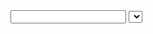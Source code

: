 <input>
<label>
<select>
<textarea>
<button>
<fieldset><legend>Personalia:</legend>
<legend>
<datalist>
<option>
<input type="button">
<input type="checkbox">
<input type="color">
<input type="date">

<input type="email">
<input type="file">

<input type="image">

<input type="number">
<input type="password">
<input type="radio">
<input type="range">
<input type="reset">
<input type="search">
<input type="submit">
<input type="tel">
<input type="text">
<input type="time">

<input type="week">
multiple
value 
size
maxlength
required
placeholder 
step
autofocus
rows="10" cols="30"
<datalist id="browsers">

<option value="Edge">
<option value="Firefox">
<option value="Chrome">
<option value="Opera">
<option value="Safari">
</datalist>
